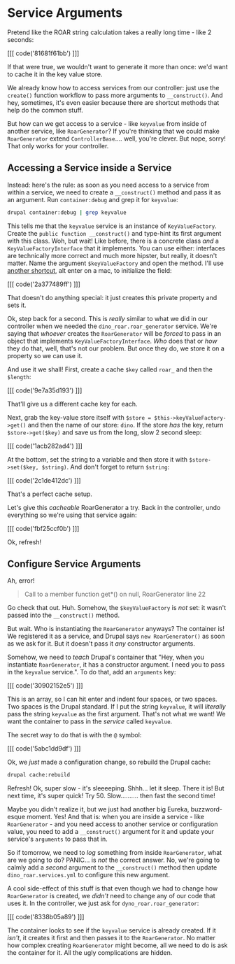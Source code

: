 # Service Arguments

Pretend like the ROAR string calculation takes a really long time - like 2 seconds:

[[[ code('81681f61bb') ]]]

If that were true, we wouldn't want to generate it more than once: we'd want to cache
it in the key value store.

We already know how to access services from our controller: just use the `create()`
function workflow to pass more arguments to `__construct()`. And hey, sometimes,
it's even easier because there are shortcut methods that help do the common stuff.

But how can we get access to a service - like `keyvalue` from inside of another
service, like `RoarGenerator`? If you're thinking that we could make `RoarGenerator`
extend `ControllerBase`.... well, you're clever. But nope, sorry! That only works
for your controller.

## Accessing a Service inside a Service

Instead: here's the rule: as soon as you need access to a service from within a service,
we need to create a `__construct()` method and pass it as an argument. Run `container:debug`
and grep it for `keyvalue`:

```bash
drupal container:debug | grep keyvalue
```

This tells me that the `keyvalue` service is an instance of `KeyValueFactory`. Create
the `public function __construct()` and type-hint its first argument with this class.
Woh, but wait! Like before, there is a concrete class *and* a `KeyValueFactoryInterface`
that it implements. You can use either: interfaces are technically more correct
and much more hipster, but really, it doesn't matter. Name the argument `$keyValueFactory`
and open the method. I'll use [another shortcut](http://knpuniversity.com/screencast/phpstorm/doctrine#generating-the-repository),
alt enter on a mac, to initialize the field:

[[[ code('2a377489ff') ]]]

That doesn't do anything special: it just creates this private property and sets it.  

Ok, step back for a second. This is *really* similar to what we did in our controller
when we needed the `dino_roar.roar_generator` service. We're saying that *whoever*
creates the `RoarGenerator` will be *forced* to pass in an object that implements
`KeyValueFactoryInterface`. *Who* does that or *how* they do that, well, that's not
our problem. But once they do, we store it on a property so we can use it.

And use it we shall! First, create a cache `$key` called `roar_` and then the `$length`:

[[[ code('9e7a35d193') ]]]

That'll give us a different cache key for each.  

Next, grab the key-value store itself with `$store = $this->keyValueFactory->get()`
and then the name of our store: `dino`. If the store *has* the key, return
`$store->get($key)` and save us from the long, slow 2 second sleep:

[[[ code('1acb282ad4') ]]]

At the bottom, set the string to a variable and then store it with
`$store->set($key, $string)`. And don't forget to return `$string`:

[[[ code('2c1de412dc') ]]]

That's a perfect cache setup.

Let's give this *cacheable* RoarGenerator a try. Back in the controller, undo everything
so we're using that service again:

[[[ code('fbf25ccf0b') ]]]

Ok, refresh!

## Configure Service Arguments

Ah, error!

> Call to a member function get*() on null, RoarGenerator line 22

Go check that out. Huh. Somehow, the `$keyValueFactory` is *not* set: it wasn't passed
into the `__construct()` method.

But wait. Who is instantiating the `RoarGenerator` anyways? The container is! We
registered it as a service, and Drupal says `new RoarGenerator()` as soon as we
ask for it. But it doesn't pass it *any* constructor arguments.

Somehow, we need to *teach* Drupal's container that "Hey, when you instantiate `RoarGenerator`,
it has a constructor argument. I need you to pass in the `keyvalue` service.".
To do that, add an `arguments` key:

[[[ code('30902152e5') ]]]

This is an array, so I can hit enter and indent four spaces, or two spaces. Two
spaces is the Drupal standard. If I put the string `keyvalue`, it will *literally*
pass the string `keyvalue` as the first argument. That's not what we want! We want
the container to pass in the *service* called `keyvalue`.

The secret way to do that is with the `@` symbol:

[[[ code('5abc1dd9df') ]]]

Ok, we *just* made a configuration change, so rebuild the Drupal cache:

```bash
drupal cache:rebuild
```

Refresh! Ok, super slow - it's sleeeeping. Shhh... let it sleep. There it is! But
next time, it's super quick! Try 50. Slow.......... then fast the second time!

Maybe you didn't realize it, but we just had another big Eureka, buzzword-esque
moment. Yes! And that is: when you are inside a service - like `RoarGenerator` - and
you need access to another service or configuration value, you need to add a `__construct()`
argument for it and update your service's `arguments` to pass that in.

So if tomorrow, we need to *log* something from inside `RoarGenerator`, what are
we going to do? PANIC... is *not* the correct answer. No, we're going to calmly add
a *second* argument to the `__construct()` method then update `dino_roar.services.yml`
to configure this new argument.

A cool side-effect of this stuff is that even though we had to change how `RoarGenerator`
is created, we *didn't* need to change any of our code that uses it. In the controller,
we just ask for `dyno_roar.roar_generator`:

[[[ code('8338b05a89') ]]]

The container looks to see if the `keyvalue` service is already created. If it *isn't*,
it creates it first and then passes it to the `RoarGenerator`. No matter how complex
creating `RoarGenerator` might become, all we need to do is ask the container for
it. All the ugly complications are hidden.
